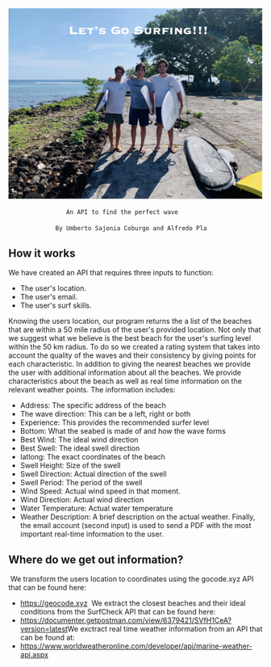 <img src="INPUT/thereadmeboyz.png"> 

            
                    An API to find the perfect wave
   
                 By Umberto Sajonia Coburgo and Alfredo Pla

## How it works
We have created an API that requires three inputs to function:
- The user's location.
- The user's email.
- The user's surf skills.

Knowing the users location, our program returns the a list of the beaches that are within a 50 mile radius of the user's provided location. Not only that we suggest what we believe is the best beach for the user's surfing level within the 50 km radius. To do so we created a rating system that takes into account the quality of the waves and their consistency by giving points for each characteristic. In addition to giving the nearest beaches we provide the user with additional information about all the beaches. We provide characteristics about the beach as well as real time information on the relevant weather points. The information includes:
​
- Address: The specific address of the beach
- The wave direction: This can be a left, right or both
- Experience: This provides the recommended surfer level
- Bottom: What the seabed is made of and how the wave forms
- Best Wind: The ideal wind direction
- Best Swell: The ideal swell direction
- latlong: The exact coordinates of the beach
- Swell Height: Size of the swell
- Swell Direction: Actual direction of the swell
- Swell Period: The period of the swell
- Wind Speed: Actual wind speed in that moment.
- Wind Direction: Actual wind direction
- Water Temperature: Actual water temperature
- Weather Description: A brief description on the actual weather.
​
Finally, the email account (second input) is used to send a PDF with the most important real-time information to the user.
​
## Where do we get out information?
​
We transform the users location to coordinates using the gocode.xyz API that can be found here:
- https://geocode.xyz
​
We extract the closest beaches and their ideal conditions from the SurfCheck API that can be found here:
- https://documenter.getpostman.com/view/6379421/SVfH1CeA?version=latest
​
We exctract real time weather information from an API that can be found at: 
- https://www.worldweatheronline.com/developer/api/marine-weather-api.aspx
